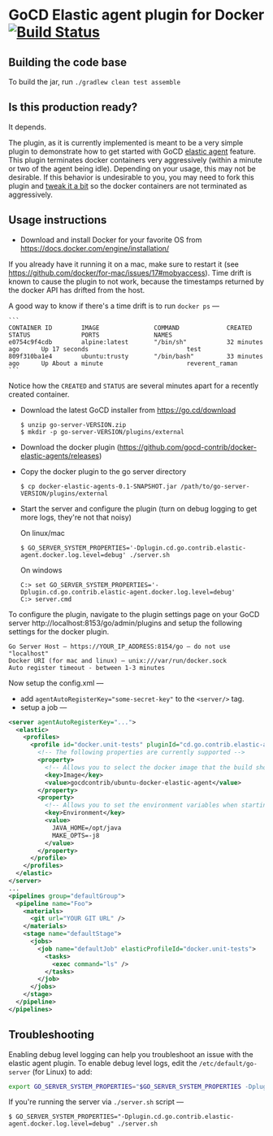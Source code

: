 # GoCD Elastic agent plugin for Docker [![Build Status](https://snap-ci.com/gocd-contrib/docker-elastic-agents/branch/master/build_image)](https://snap-ci.com/gocd-contrib/docker-elastic-agents/branch/master)

## Building the code base

To build the jar, run `./gradlew clean test assemble`

## Is this production ready?

It depends.

The plugin, as it is currently implemented is meant to be a very simple plugin to demonstrate how to get started with GoCD [elastic agent](https://plugin-api.go.cd/current/elastic-agents) feature. This plugin terminates docker containers very aggressively (within a minute or two of the agent being idle). Depending on your usage, this may not be desirable. If this behavior is undesirable to you, you may need to fork this plugin and [tweak it a bit](https://github.com/gocd-contrib/docker-elastic-agents/blob/master/src/main/java/cd/go/contrib/elasticagents/docker/executors/ServerPingRequestExecutor.java) so the docker containers are not terminated as aggressively.

## Usage instructions

* Download and install Docker for your favorite OS from https://docs.docker.com/engine/installation/

If you already have it running it on a mac, make sure to restart it (see https://github.com/docker/for-mac/issues/17#mobyaccess). Time drift is known to cause the plugin to not work, because the timestamps returned by the docker API has drifted from the host.

A good way to know if there's a time drift is to run `docker ps` —

    ```
    CONTAINER ID        IMAGE               COMMAND             CREATED             STATUS              PORTS               NAMES
    e0754c9f4cdb        alpine:latest       "/bin/sh"           32 minutes ago      Up 17 seconds                           test
    809f310ba1e4        ubuntu:trusty       "/bin/bash"         33 minutes ago      Up About a minute                       reverent_raman
    ```

Notice how the `CREATED` and `STATUS` are several minutes apart for a recently created container.

* Download the latest GoCD installer from https://go.cd/download

    ```shell
    $ unzip go-server-VERSION.zip
    $ mkdir -p go-server-VERSION/plugins/external
    ```
* Download the docker plugin (https://github.com/gocd-contrib/docker-elastic-agents/releases)
* Copy the docker plugin to the go server directory

    ```
    $ cp docker-elastic-agents-0.1-SNAPSHOT.jar /path/to/go-server-VERSION/plugins/external
    ```

* Start the server and configure the plugin (turn on debug logging to get more logs, they're not that noisy)

  On linux/mac

    ```shell
    $ GO_SERVER_SYSTEM_PROPERTIES='-Dplugin.cd.go.contrib.elastic-agent.docker.log.level=debug' ./server.sh
    ```

  On windows

    ```
    C:> set GO_SERVER_SYSTEM_PROPERTIES='-Dplugin.cd.go.contrib.elastic-agent.docker.log.level=debug'
    C:> server.cmd
    ```

To configure the plugin, navigate to the plugin settings page on your GoCD server http://localhost:8153/go/admin/plugins and setup the following settings for the docker plugin.

```
Go Server Host — https://YOUR_IP_ADDRESS:8154/go — do not use "localhost"
Docker URI (for mac and linux) — unix:///var/run/docker.sock
Auto register timeout - between 1-3 minutes
```

Now setup the config.xml —

* add `agentAutoRegisterKey="some-secret-key"` to the `<server/>` tag.
* setup a job —

```xml
<server agentAutoRegisterKey="...">
  <elastic>
    <profiles>
      <profile id="docker.unit-tests" pluginId="cd.go.contrib.elastic-agent.docker">
        <!-- The following properties are currently supported -->
        <property>
          <!-- Allows you to select the docker image that the build should run with -->
          <key>Image</key>
          <value>gocdcontrib/ubuntu-docker-elastic-agent</value>
        </property>
        <property>
          <!-- Allows you to set the environment variables when starting the docker container -->
          <key>Environment</key>
          <value>
            JAVA_HOME=/opt/java
            MAKE_OPTS=-j8
          </value>
        </property>
      </profile>
    </profiles>
  </elastic>
</server>
...
<pipelines group="defaultGroup">
  <pipeline name="Foo">
    <materials>
      <git url="YOUR GIT URL" />
    </materials>
    <stage name="defaultStage">
      <jobs>
        <job name="defaultJob" elasticProfileId="docker.unit-tests">
          <tasks>
            <exec command="ls" />
          </tasks>
        </job>
      </jobs>
    </stage>
  </pipeline>
</pipelines>
```

## Troubleshooting

Enabling debug level logging can help you troubleshoot an issue with the elastic agent plugin. To enable debug level logs, edit the `/etc/default/go-server` (for Linux) to add:

```bash
export GO_SERVER_SYSTEM_PROPERTIES="$GO_SERVER_SYSTEM_PROPERTIES -Dplugin.cd.go.contrib.elastic-agent.docker.log.level=debug"
```

If you're running the server via `./server.sh` script —

```
$ GO_SERVER_SYSTEM_PROPERTIES="-Dplugin.cd.go.contrib.elastic-agent.docker.log.level=debug" ./server.sh
```

